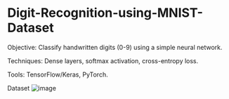 # Digit-Recognition-using-MNIST-Dataset
Objective: Classify handwritten digits (0-9) using a simple neural network.

Techniques: Dense layers, softmax activation, cross-entropy loss.

Tools: TensorFlow/Keras, PyTorch.

Dataset
![image](https://github.com/user-attachments/assets/7810a970-506e-41ae-89aa-ad81afe2fa98)

